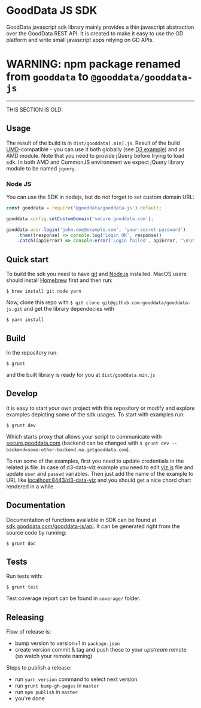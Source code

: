 # GoodData JS SDK
GoodData javascript sdk library mainly provides a thin javascript abstraction
over the GoodData REST API. It is created to make it easy to use the GD platform
and write small javascript apps relying on GD APIs.


# WARNING: npm package renamed from `gooddata` to `@gooddata/gooddata-js`



----------------
THIS SECTION IS OLD:

## Usage

The result of the build is in `dist/gooddata[.min].js`.
Result of the build [UMD](https://github.com/umdjs/umd)-compatible -
you can use it both globally (see [D3 example][d3ex]) and as AMD module. Note that you need to provide
jQuery before trying to load sdk. In both AMD and CommonJS environment we expect jQuery library module
to be named `jquery`.

### Node JS

You can use the SDK in nodejs, but do not forget to set custom domain URL:
```js
const gooddata = require('@gooddata/gooddata-js').default;

gooddata.config.setCustomDomain('secure.gooddata.com');

gooddata.user.login('john.doe@example.com', 'your-secret-password')
    .then((response) => console.log('Login OK', response))
    .catch((apiError) => console.error('Login failed', apiError, "\n\n", apiError.responseBody));
```

## Quick start
To build the sdk you need to have [git](http://git-scm.com) and [Node.js](http://nodejs.org)
installed. MacOS users should install [Homebrew](http://mxcl.github.com/homebrew/)
first and then run:
```
$ brew install git node yarn
```
Now, clone this repo with `$ git clone git@github.com:gooddata/gooddata-js.git`
and get the library dependecies with
```
$ yarn install
```
## Build
In the repository run:
```
$ grunt
```
and the built library is ready for you at `dist/gooddata.min.js`

## Develop
It is easy to start your own project with this repository or modify and explore
examples depicting some of the sdk usages. To start with examples run:
```
$ grunt dev
```
Which starts proxy that allows your script to communicate with [secure.gooddata.com](https://secure.gooddata.com)
(backend can be changed with `$ grunt dev --backend=some-other-backend.na.getgooddata.com`).

To run some of the examples, first you need to update credentials in the related js file.
In case of d3-data-viz example you need to edit
[viz.js](https://github.com/gooddata/gooddata-js/blob/develop/examples/d3-data-viz/viz.js)
file and update `user` and `passwd` variables. Then just add the name of the example to URL like
[localhost:8443/d3-data-viz](https://localhost:8443/d3-data-viz) and you should get a nice chord
chart rendered in a while.

## Documentation
Documentation of functions available in SDK can be found at [sdk.gooddata.com/gooddata-js/api](http://sdk.gooddata.com/gooddata-js/api).
It can be generated right from the source code by running:
```
$ grunt doc
```

## Tests
Run tests with:
```
$ grunt test
```
Test coverage report can be found in `coverage/` folder.

## Releasing
Flow of release is:

* bump version to version+1 in `package.json`
* create version commit & tag and push these to your *upstream* remote (so watch your remote naming)

Steps to publish a release:

* run `yarn version` command to select next version
* run `grunt bump-gh-pages` in `master`
* run `npm publish` in `master`
* you're done

[d3ex]: examples/d3-data-viz/viz.js
